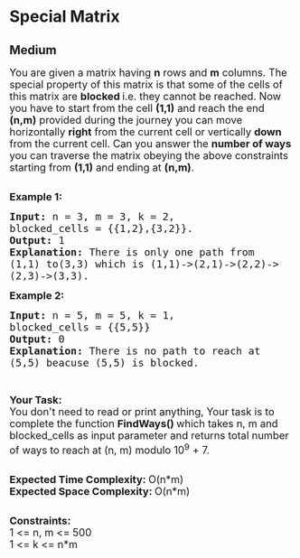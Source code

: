 # Special Matrix
## Medium 
<div class="problem-statement" style="user-select: auto;">
                <p style="user-select: auto;"></p><p style="user-select: auto;"><span style="font-size: 18px; user-select: auto;">You are given a matrix having <strong style="user-select: auto;">n</strong> rows and <strong style="user-select: auto;">m</strong> columns. The special property of this matrix is that some of the cells of this matrix are <strong style="user-select: auto;">blocked&nbsp;</strong>i.e. they cannot be reached. Now you have to start from the cell <strong style="user-select: auto;">(1,1)</strong> and reach the end <strong style="user-select: auto;">(n,m)</strong> provided during the journey you can move horizontally <strong style="user-select: auto;">right</strong> from the current cell or vertically <strong style="user-select: auto;">down</strong> from the current cell. Can you answer the <strong style="user-select: auto;">number of ways</strong> you can traverse the matrix obeying the above constraints starting from <strong style="user-select: auto;">(1,1)</strong> and ending at <strong style="user-select: auto;">(n,m)</strong>.</span><br style="user-select: auto;">
&nbsp;</p>

<p style="user-select: auto;"><span style="font-size: 18px; user-select: auto;"><strong style="user-select: auto;">Example 1:</strong></span></p>

<pre style="user-select: auto;"><span style="font-size: 18px; user-select: auto;"><strong style="user-select: auto;">Input: </strong>n = 3, m = 3, k = 2,
blocked_cells = {{1,2},{3,2}}.
<strong style="user-select: auto;">Output: </strong>1
<strong style="user-select: auto;">Explanation: </strong>There is only one path from
(1,1) to(3,3) which is (1,1)-&gt;(2,1)-&gt;(2,2)-&gt;
(2,3)-&gt;(3,3).</span>
</pre>

<p style="user-select: auto;"><span style="font-size: 18px; user-select: auto;"><strong style="user-select: auto;">Example 2:</strong></span></p>

<pre style="user-select: auto;"><span style="font-size: 18px; user-select: auto;"><strong style="user-select: auto;">Input: </strong>n = 5, m = 5, k = 1,
blocked_cells = {{5,5}}
<strong style="user-select: auto;">Output: </strong>0
<strong style="user-select: auto;">Explanation: </strong>There is no path to reach at 
(5,5) beacuse (5,5) is blocked.</span>
</pre>

<p style="user-select: auto;">&nbsp;</p>

<p style="user-select: auto;"><span style="font-size: 18px; user-select: auto;"><strong style="user-select: auto;">Your Task:</strong><br style="user-select: auto;">
You don't need to read or print anything, Your task is to complete the function&nbsp;<strong style="user-select: auto;">FindWays()&nbsp;</strong>which takes n, m and blocked_cells as input parameter and returns total number of ways to reach at (n, m) modulo 10<sup style="user-select: auto;">9</sup>&nbsp;+ 7.</span><br style="user-select: auto;">
&nbsp;</p>

<p style="user-select: auto;"><span style="font-size: 18px; user-select: auto;"><strong style="user-select: auto;">Expected Time Complexity:&nbsp;</strong>O(n*m)<br style="user-select: auto;">
<strong style="user-select: auto;">Expected Space Complexity:&nbsp;</strong>O(n*m)</span><br style="user-select: auto;">
&nbsp;</p>

<p style="user-select: auto;"><span style="font-size: 18px; user-select: auto;"><strong style="user-select: auto;">Constraints:</strong><br style="user-select: auto;">
1 &lt;= n, m &lt;= 500<br style="user-select: auto;">
1 &lt;= k &lt;= n*m&nbsp;</span></p>
 <p style="user-select: auto;"></p>
            </div>